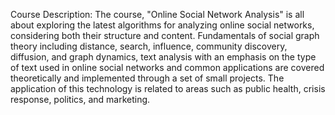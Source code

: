Course Description: 
The course, "Online Social Network Analysis" is all about exploring the latest algorithms for analyzing online social networks, considering both their structure and content. Fundamentals of social graph theory including distance, search, influence, community discovery, diffusion, and graph dynamics, text analysis with an emphasis on the type of text used in online social networks and common applications are covered theoretically and implemented through a set of small projects.  The application of this technology is related to areas such as public health, crisis response, politics, and marketing.  
